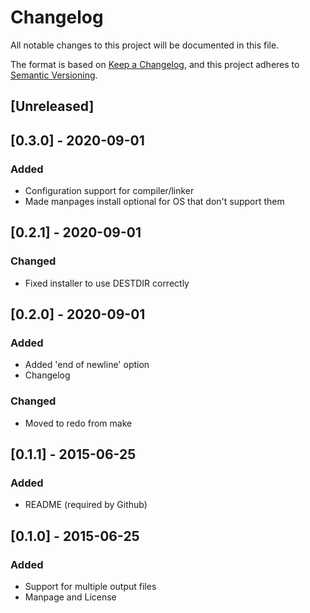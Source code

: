 # Changelog
All notable changes to this project will be documented in this file.

The format is based on [Keep a Changelog](https://keepachangelog.com/en/1.0.0/),
and this project adheres to [Semantic Versioning](https://semver.org/spec/v2.0.0.html).

## [Unreleased]

## [0.3.0] - 2020-09-01
### Added
- Configuration support for compiler/linker
- Made manpages install optional for OS that don't support them

## [0.2.1] - 2020-09-01
### Changed
- Fixed installer to use DESTDIR correctly

## [0.2.0] - 2020-09-01
### Added
- Added 'end of newline' option
- Changelog
### Changed
- Moved to redo from make

## [0.1.1] - 2015-06-25
### Added
- README (required by Github)

## [0.1.0] - 2015-06-25
### Added
- Support for multiple output files
- Manpage and License
